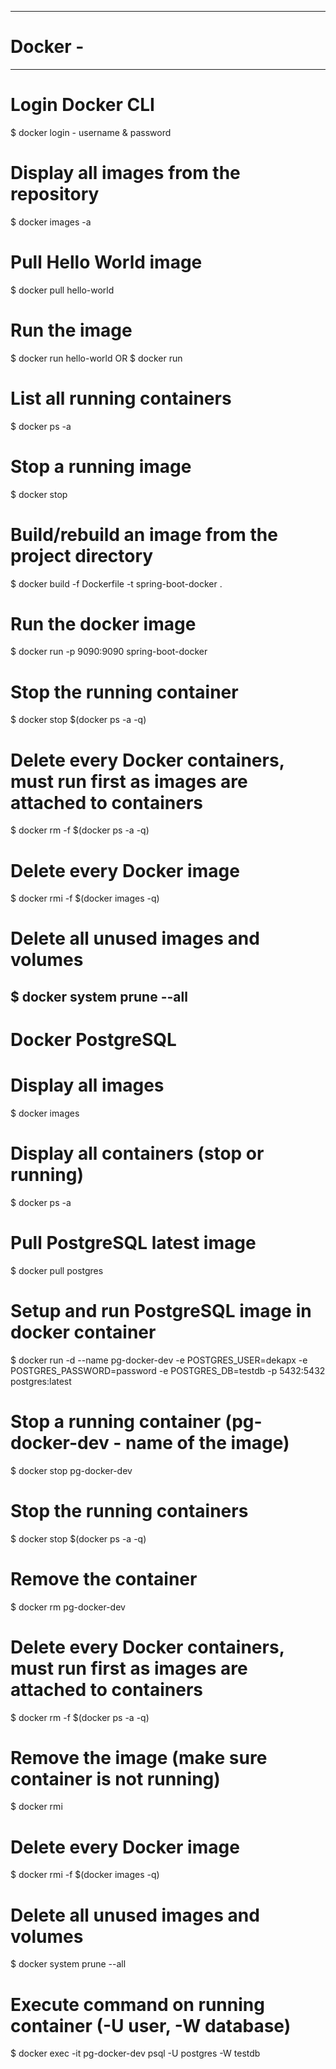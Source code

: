 ---------------------------------------------------------------------------------------------------------
# Docker - 
---------------------------------------------------------------------------------------------------------
# Login Docker CLI
$ docker login
    - username & password
    
# Display all images from the repository
$ docker images -a

# Pull Hello World image
$ docker pull hello-world

# Run the image
$ docker run hello-world
        OR
$ docker run <image-id>

# List all running containers
$ docker ps -a

# Stop a running image
$ docker stop <image name>

# Build/rebuild an image from the project directory
$ docker build -f Dockerfile -t spring-boot-docker .

# Run the docker image
$ docker run -p 9090:9090 spring-boot-docker

# Stop the running container
$ docker stop $(docker ps -a -q)

# Delete every Docker containers, must run first as images are attached to containers
$ docker rm -f $(docker ps -a -q)

# Delete every Docker image
$ docker rmi -f $(docker images -q)

# Delete all unused images and volumes
$ docker system prune --all
---------------------------------------------------------------------------------------------------------
# Docker PostgreSQL 

# Display all images
$ docker images

# Display all containers (stop or running)
$ docker ps -a

# Pull PostgreSQL latest image
$ docker pull postgres

# Setup and run PostgreSQL image in docker container
$ docker run -d --name pg-docker-dev -e POSTGRES_USER=dekapx -e POSTGRES_PASSWORD=password -e POSTGRES_DB=testdb -p 5432:5432 postgres:latest

# Stop a running container (pg-docker-dev - name of the image)
$ docker stop pg-docker-dev 

# Stop the running containers
$ docker stop $(docker ps -a -q)

# Remove the container
$ docker rm pg-docker-dev

# Delete every Docker containers, must run first as images are attached to containers
$ docker rm -f $(docker ps -a -q)

# Remove the image (make sure container is not running)
$ docker rmi <IMAGE ID>

# Delete every Docker image
$ docker rmi -f $(docker images -q)

# Delete all unused images and volumes
$ docker system prune --all

# Execute command on running container (-U user, -W database)
$ docker exec -it pg-docker-dev psql -U postgres -W testdb


